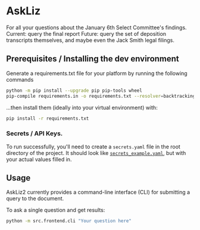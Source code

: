 # AskLiz
For all your questions about the January 6th Select Committee's findings.
Current: query the final report
Future: query the set of deposition transcripts themselves, and maybe even the Jack Smith legal filings.

## Prerequisites / Installing the dev environment
Generate a requirements.txt file for your platform by running the following commands
```bash
python -m pip install --upgrade pip pip-tools wheel
pip-compile requirements.in -o requirements.txt --resolver=backtracking 
```

...then install them (ideally into your virtual environment) with:
```bash
pip install -r requirements.txt
```

### Secrets / API Keys.
To run successfully, you'll need to create a `secrets.yaml` file in the root directory of the project. It should look like [`secrets_example.yaml`](secrets_example.yaml), but with your actual values filled in.


## Usage
AskLiz2 currently provides a command-line interface (CLI) for submitting a query to the document. 

To ask a single question and get results:

```bash
python -m src.frontend.cli "Your question here"
```